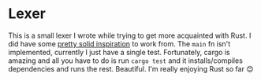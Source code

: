 # Lexer

This is a small lexer I wrote while trying to get more acquainted with Rust.
I did have some [pretty solid inspiration](https://www.reddit.com/r/rust/comments/2ow729/writing_a_lexer/) to work from.
The `main` fn isn't implemented, currently I just have a single test.
Fortunately, cargo is amazing and all you have to do is run `cargo test` and it installs/compiles dependencies and runs the rest. Beautiful.
I'm really enjoying Rust so far :blush:
